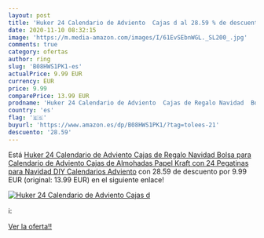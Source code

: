 ```yaml
---
layout: post
title: 'Huker 24 Calendario de Adviento  Cajas d al 28.59 % de descuento'
date: 2020-11-10 08:32:15
image: 'https://m.media-amazon.com/images/I/61EvSEbnWGL._SL200_.jpg'
comments: true
category: ofertas
author: ring
slug: 'B08HWS1PK1-es'
actualPrice: 9.99 EUR
currency: EUR
price: 9.99
comparePrice: 13.99 EUR
prodname: 'Huker 24 Calendario de Adviento  Cajas de Regalo Navidad  Bolsa para Calendario de Adviento  Cajas de Almohadas Papel Kraft con 24 Pegatinas para Navidad  DIY Calendarios Adviento'
country: 'es'
flag: '🇪🇸'
buyurl: 'https://www.amazon.es/dp/B08HWS1PK1/?tag=tolees-21'
descuento: '28.59'
---
```


Está [Huker 24 Calendario de Adviento  Cajas de Regalo Navidad  Bolsa para Calendario de Adviento  Cajas de Almohadas Papel Kraft con 24 Pegatinas para Navidad  DIY Calendarios Adviento](https://www.amazon.es/dp/B08HWS1PK1/?tag=tolees-21) con 28.59 de descuento por 9.99 EUR (original: 13.99 EUR) en el siguiente enlace!

[![Huker 24 Calendario de Adviento  Cajas d](https://m.media-amazon.com/images/I/61EvSEbnWGL._SL200_.jpg)](https://www.amazon.es/dp/B08HWS1PK1/?tag=tolees-21)

ℹ️:


[Ver la oferta!!](https://www.amazon.es/dp/B08HWS1PK1/?tag=tolees-21)
